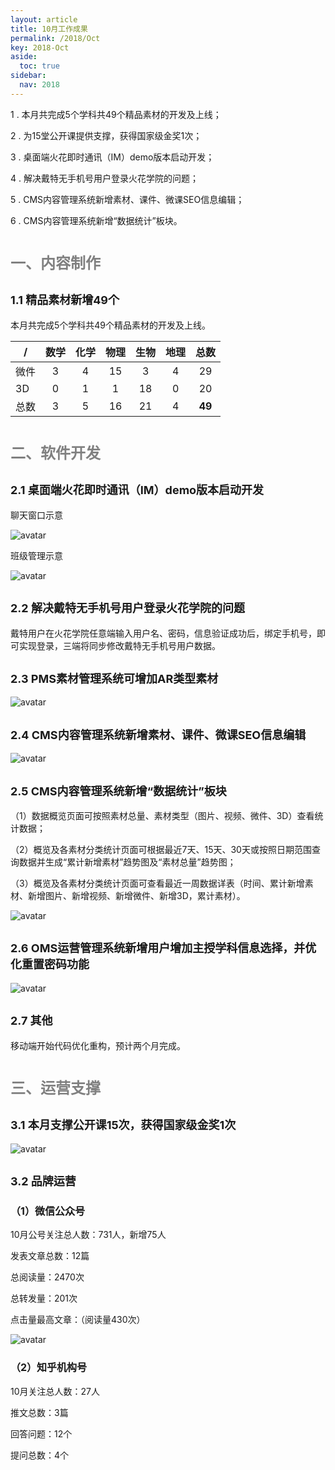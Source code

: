 ```yaml
---
layout: article
title: 10月工作成果
permalink: /2018/Oct
key: 2018-Oct
aside:
  toc: true
sidebar:
  nav: 2018
---
```


1 . 本月共完成5个学科共49个精品素材的开发及上线；

2 . 为15堂公开课提供支撑，获得国家级金奖1次；

3 . 桌面端火花即时通讯（IM）demo版本启动开发；

4 . 解决戴特无手机号用户登录火花学院的问题；

5 . CMS内容管理系统新增素材、课件、微课SEO信息编辑；

6 . CMS内容管理系统新增“数据统计”板块。



# <font size="5" color="gray">一、内容制作</font>

## <font size="4" >1.1 精品素材新增49个</font>

本月共完成5个学科共49个精品素材的开发及上线。

| /   |  数学  |  化学 | 物理   |  生物  |  地理 |  总数 |
|-----|:------:|:------:|:------:|:------:|:------:|:------:|
| 微件 |  3 | 4 | 15 | 3 | 4 | 29 |
| 3D | 0 | 1 | 1 | 18 | 0 | 20 |
| 总数 | 3 | 5 | 16 | 21 | 4 | **49** |

# <font size="5" color="gray">二、软件开发</font>

## <font size="4" >2.1 桌面端火花即时通讯（IM）demo版本启动开发</font>

聊天窗口示意

![avatar](images/20181021.png)

班级管理示意

![avatar](images/20181022.png)

## <font size="4" >2.2 解决戴特无手机号用户登录火花学院的问题</font>

戴特用户在火花学院任意端输入用户名、密码，信息验证成功后，绑定手机号，即可实现登录，三端将同步修改戴特无手机号用户数据。

## <font size="4" >2.3 PMS素材管理系统可增加AR类型素材</font>

![avatar](images/20181023.png)

## <font size="4" >2.4 CMS内容管理系统新增素材、课件、微课SEO信息编辑</font>

![avatar](images/20181024.png)

## <font size="4" >2.5 CMS内容管理系统新增“数据统计”板块</font>

（1）数据概览页面可按照素材总量、素材类型（图片、视频、微件、3D）查看统计数据；

（2）概览及各素材分类统计页面可根据最近7天、15天、30天或按照日期范围查询数据并生成“累计新增素材”趋势图及“素材总量”趋势图；

（3）概览及各素材分类统计页面可查看最近一周数据详表（时间、累计新增素材、新增图片、新增视频、新增微件、新增3D，累计素材）。

![avatar](images/20181025.png)

## <font size="4" >2.6 OMS运营管理系统新增用户增加主授学科信息选择，并优化重置密码功能</font>

![avatar](images/20181026.png)

## <font size="4" >2.7 其他</font>

移动端开始代码优化重构，预计两个月完成。

# <font size="5" color="gray">三、运营支撑</font>

## <font size="4" >3.1 本月支撑公开课15次，获得国家级金奖1次</font>

![avatar](images/20181027.png)

## <font size="4" >3.2 品牌运营</font>

### <font size="3" >（1）微信公众号</font>

10月公号关注总人数：731人，新增75人

发表文章总数：12篇

总阅读量：2470次

总转发量：201次

点击量最高文章：（阅读量430次）

![avatar](images/20181028.png)

### <font size="3" >（2）知乎机构号</font>

10月关注总人数：27人

推文总数：3篇

回答问题：12个

提问总数：4个
